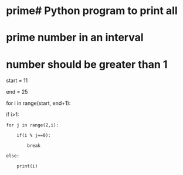 # prime# Python program to print all 

# prime number in an interval

# number should be greater than 1

start = 11

end = 25

  

for i in range(start, end+1):

  if i>1:

    for j in range(2,i):

        if(i % j==0):

            break

    else:

        print(i)
